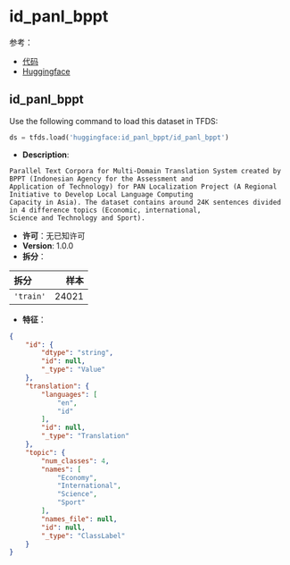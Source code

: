 # id_panl_bppt

参考：

- [代码](https://github.com/huggingface/datasets/blob/master/datasets/id_panl_bppt)
- [Huggingface](https://huggingface.co/datasets/id_panl_bppt)

## id_panl_bppt

Use the following command to load this dataset in TFDS:

```python
ds = tfds.load('huggingface:id_panl_bppt/id_panl_bppt')
```

- **Description**:

```
Parallel Text Corpora for Multi-Domain Translation System created by BPPT (Indonesian Agency for the Assessment and
Application of Technology) for PAN Localization Project (A Regional Initiative to Develop Local Language Computing
Capacity in Asia). The dataset contains around 24K sentences divided in 4 difference topics (Economic, international,
Science and Technology and Sport).
```

- **许可**：无已知许可
- **Version**: 1.0.0
- **拆分**：

拆分 | 样本
:-- | --:
`'train'` | 24021

- **特征**：

```json
{
    "id": {
        "dtype": "string",
        "id": null,
        "_type": "Value"
    },
    "translation": {
        "languages": [
            "en",
            "id"
        ],
        "id": null,
        "_type": "Translation"
    },
    "topic": {
        "num_classes": 4,
        "names": [
            "Economy",
            "International",
            "Science",
            "Sport"
        ],
        "names_file": null,
        "id": null,
        "_type": "ClassLabel"
    }
}
```
